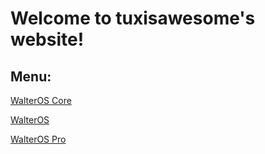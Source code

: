# Welcome to tuxisawesome's website!


## Menu:
[WalterOS Core](tuxisawesome.github.io/oscore)

[WalterOS](tuxisawesome.github.io/os)

[WalterOS Pro](tuxisawesome.github.io/ospro)
